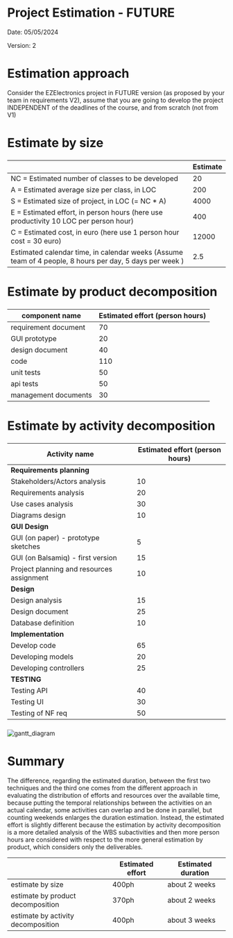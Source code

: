 # Project Estimation - FUTURE

Date: 05/05/2024

Version: 2

# Estimation approach

Consider the EZElectronics project in FUTURE version (as proposed by your team in requirements V2), assume that you are going to develop the project INDEPENDENT of the deadlines of the course, and from scratch (not from V1)

# Estimate by size

###

|                                                                                                         | Estimate |
| ------------------------------------------------------------------------------------------------------- | -------- |
| NC = Estimated number of classes to be developed                                                        | 20       |
| A = Estimated average size per class, in LOC                                                            | 200      |
| S = Estimated size of project, in LOC (= NC \* A)                                                       | 4000     |
| E = Estimated effort, in person hours (here use productivity 10 LOC per person hour)                    | 400      |
| C = Estimated cost, in euro (here use 1 person hour cost = 30 euro)                                     | 12000    |
| Estimated calendar time, in calendar weeks (Assume team of 4 people, 8 hours per day, 5 days per week ) | 2.5      |

# Estimate by product decomposition

###

| component name       | Estimated effort (person hours) |
| -------------------- | ------------------------------- |
| requirement document | 70                              |
| GUI prototype        | 20                              |
| design document      | 40                              |
| code                 | 110                             |
| unit tests           | 50                              |
| api tests            | 50                              |
| management documents | 30                              |

# Estimate by activity decomposition

###

| Activity name                             | Estimated effort (person hours) |
| ----------------------------------------- | ------------------------------- |
| **Requirements planning**                 |                                 |
| Stakeholders/Actors analysis              | 10                              |
| Requirements analysis                     | 20                              |
| Use cases analysis                        | 30                              |
| Diagrams design                           | 10                              |
| **GUI Design**                            |                                 |
| GUI (on paper) - prototype sketches       | 5                               |
| GUI (on Balsamiq) - first version         | 15                              |
| Project planning and resources assignment | 10                              |
| **Design**                                |                                 |
| Design analysis                           | 15                              |
| Design document                           | 25                              |
| Database definition                       | 10                              |
| **Implementation**                        |                                 |
| Develop code                              | 65                              |
| Developing models                         | 20                              |
| Developing controllers                    | 25                              |
| **TESTING**                               |                                 |
| Testing API                               | 40                              |
| Testing UI                                | 30                              |
| Testing of NF req                         | 50                              |

###

![gantt_diagram](./requirements_documents/v2/gantt_chart_v2.png)

# Summary

The difference, regarding the estimated duration, between the first two techniques and the third one comes from the different approach in evaluating the distribution of efforts and resources over the available time, because putting the temporal relationships between the activities on an actual calendar, some activities can overlap and be done in parallel, but counting weekends enlarges the duration estimation.
Instead, the estimated effort is slightly different because the estimation by activity decomposition is a more detailed analysis of the WBS subactivities and then more person hours are considered with respect to the more general estimation by product, which considers only the deliverables.

|                                    | Estimated effort | Estimated duration |
| ---------------------------------- | ---------------- | ------------------ |
| estimate by size                   | 400ph            | about 2 weeks      |
| estimate by product decomposition  | 370ph            | about 2 weeks      |
| estimate by activity decomposition | 400ph            | about 3 weeks      |

